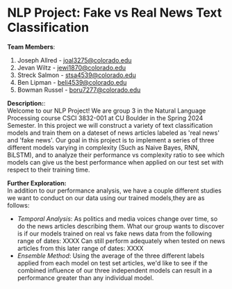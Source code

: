 # NLP Project: Fake vs Real News Text Classification

**Team Members**:

1. Joseph Allred - joal3275@colorado.edu
2. Jevan Wiltz - jewi1870@colorado.edu
3. Streck Salmon - stsa4539@colorado.edu
4. Ben Lipman - beli4539@colorado.edu
5. Bowman Russel - boru7277@colorado.edu


**Description:**: <br/>
Welcome to our NLP Project! We are group 3 in the Natural Language Processing course CSCI 3832-001 at CU Boulder 
in the Spring 2024 Semester. In this project we will construct a variety of text classification models and train them on a 
dateset of news articles labeled as 'real news' and 'fake news'. Our goal in this project is to implement a series of three different 
models varying in complexity (Such as Naive Bayes, RNN, BiLSTM), and to analyze their performance vs complexity 
ratio to see which models can give us the best performance when applied on our test set with respect to their training time.

**Further Exploration:** <br/>
In addition to our performance analysis, we have a couple different studies we want to conduct
on our data using our trained models,they are as follows:
* *Temporal Analysis*: As politics and media voices change over time, so do the news articles describing them. 
What our group wants to discover is if our models trained on real vs fake news data from the following range of dates: XXXX
Can still perform adequately when tested on news articles from this later range of dates: XXXX
* *Ensemble Method*: Using the average of the three different labels applied from each model on test set articles, 
we'd like to see if the combined influence of our three independent models can result in a performance greater 
than any individual model. 



